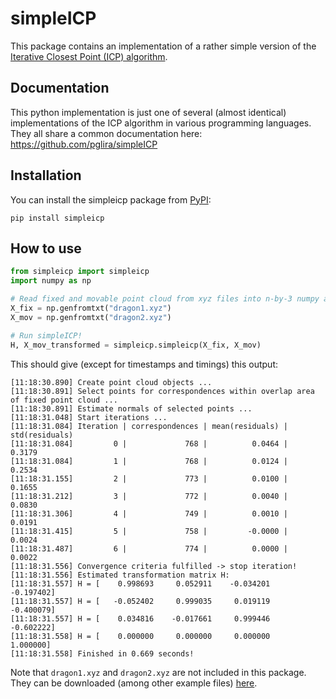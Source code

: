 # simpleICP

This package contains an implementation of a rather simple version of the [Iterative Closest Point (ICP) algorithm](https://en.wikipedia.org/wiki/Iterative_closest_point).

## Documentation

This python implementation is just one of several (almost identical) implementations of the ICP algorithm in various programming languages. They all share a common documentation here: https://github.com/pglira/simpleICP

## Installation

You can install the simpleicp package from [PyPI](https://pypi.org/project/simpleicp/):

```
pip install simpleicp
```

## How to use

```python
from simpleicp import simpleicp
import numpy as np

# Read fixed and movable point cloud from xyz files into n-by-3 numpy arrays
X_fix = np.genfromtxt("dragon1.xyz")
X_mov = np.genfromtxt("dragon2.xyz")

# Run simpleICP!
H, X_mov_transformed = simpleicp.simpleicp(X_fix, X_mov)
```

This should give (except for timestamps and timings) this output:

```log
[11:18:30.890] Create point cloud objects ...
[11:18:30.891] Select points for correspondences within overlap area of fixed point cloud ...
[11:18:30.891] Estimate normals of selected points ...
[11:18:31.048] Start iterations ...
[11:18:31.084] Iteration | correspondences | mean(residuals) | std(residuals)
[11:18:31.084]         0 |             768 |          0.0464 |          0.3179
[11:18:31.084]         1 |             768 |          0.0124 |          0.2534
[11:18:31.155]         2 |             773 |          0.0100 |          0.1655
[11:18:31.212]         3 |             772 |          0.0040 |          0.0830
[11:18:31.306]         4 |             749 |          0.0010 |          0.0191
[11:18:31.415]         5 |             758 |         -0.0000 |          0.0024
[11:18:31.487]         6 |             774 |          0.0000 |          0.0022
[11:18:31.556] Convergence criteria fulfilled -> stop iteration!
[11:18:31.556] Estimated transformation matrix H:
[11:18:31.557] H = [    0.998693     0.052911    -0.034201    -0.197402]
[11:18:31.557] H = [   -0.052402     0.999035     0.019119    -0.400079]
[11:18:31.557] H = [    0.034816    -0.017661     0.999446    -0.602222]
[11:18:31.558] H = [    0.000000     0.000000     0.000000     1.000000]
[11:18:31.558] Finished in 0.669 seconds!
```

Note that ``dragon1.xyz`` and ``dragon2.xyz`` are not included in this package. They can be downloaded (among other example files) [here](https://github.com/pglira/simpleICP/tree/master/data).